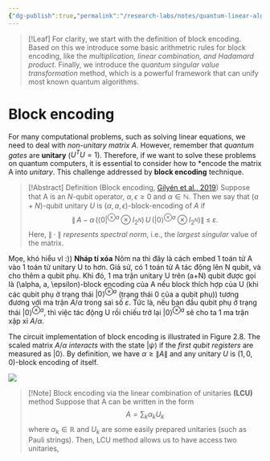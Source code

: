 ```yaml
---
{"dg-publish":true,"permalink":"/research-labs/notes/quantum-linear-algebra-ii/","tags":["#quantum_computing"],"created":"2025-03-13T14:45:57.114+07:00","updated":"2025-03-15T22:15:30.621+07:00"}
---
```


>[!Leaf]
>For clarity, we start with the definition of block encoding. Based on this we introduce some basic arithmetric rules for block encoding, like the *multiplication, linear combination, and Hadamard product*. Finally, we introduce the *quantum singular value transformation* method, which is a powerful framework that can unify most known quantum algorithms.
# Block encoding

For many computational problems, such as solving linear equations, we need to deal with *non-unitary matrix A*. However, remember that *quantum gates* are **unitary** ($U^T U = 1$). Therefore, if we want to solve these problems on quantum computers, it is essential to consider how to *encode the matrix A into *unitary*. This challenge addressed by **block encoding** technique.

>[!Abstract] Definition (Block encoding, [Gilyén et al., 2019](https://arxiv.org/abs/1806.01838))
>Suppose that A is an $N$-qubit operator, $\alpha, \epsilon \ge 0$ and $\alpha \in \mathbb{N}$. Then we say that $(a+N)$-qubit unitary $U$ is $(\alpha,a,\epsilon)$-block-encoding of $A$ if
>$$\bigl\|\,A \;-\; \alpha\,\bigl(\langle 0|^{\otimes a} \otimes I_{2^N}\bigr)\,U\,\bigl(|0\rangle^{\otimes a} \otimes I_{2^N}\bigr)\bigr\| \;\le\; \varepsilon.$$
>Here, $\bigl\|\cdot\bigr\|$ *represents spectral norm*, i.e., the *largest singular* value of the matrix.


Mọe, khó hiểu vl :))
**Nháp tí xóa**
Nôm na thì đây là cách embed 1 toán tử A vào 1 toán tử unitary U to hơn. Giả sử, có 1 toán tử A tác động lên N qubit, và cho thêm a qubit phụ. Khi đó, 1 ma trận unitary U trên (a+N) qubit được gọi là (\alpha, a, \epsilon)-block encoding của A nếu block thích hợp của U (khi các qubit phụ ở trạng thái $|0 \rangle ^{\otimes a}$ (trạng thái 0 của a qubit phụ)) tương đương với ma trận $A/ \alpha$ trong sai số $\varepsilon$.
Tức là, nếu ban đầu qubit phụ ở trạng thái $|0 \rangle ^{\otimes a}$, thì việc tác động U rồi chiếu trở lại $|0 \rangle ^{\otimes a}$ sẽ cho ta 1 ma trận xập xỉ $A/ \alpha$.


The circuit implementation of block encoding is illustrated in Figure 2.8. The scaled matrix $A/ \alpha$ *interacts* with the state $|\psi \rangle$ if the *first qubit registers* are measured as $|0\rangle$. By definition, we have $\alpha\ge \left\| A  \right\|$ and any unitary $U$ is $(1,0,0)$-block encoding of itself.

![](https://i.imgur.com/oo9uwOQ.png)

>[!Note] Block encoding via the linear combination of unitaries **(LCU)** method
> Suppose that A can be written in the form
> $$A=\sum_{k}\alpha_k U_k$$
> where ${\alpha_k}\in\mathbb{R}$ and $U_k$ are some easily prepared unitaries (such as Pauli strings). Then, LCU method allows us to have access two unitaries,
> 












